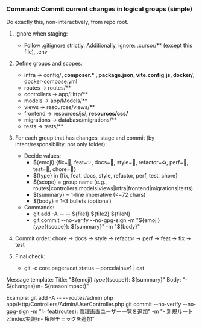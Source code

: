 ### Command: Commit current changes in logical groups (simple)

Do exactly this, non-interactively, from repo root.

1) Ignore when staging:
   - Follow .gitignore strictly. Additionally, ignore: .cursor/** (except this file), .env

2) Define groups and scopes:
   - infra → config/**, composer.* , package.json, vite.config.js, docker/**, docker-compose.yml
   - routes → routes/**
   - controllers → app/Http/**
   - models → app/Models/**
   - views → resources/views/**
   - frontend → resources/js/**, resources/css/**
   - migrations → database/migrations/**
   - tests → tests/**

3) For each group that has changes, stage and commit (by intent/responsibility, not only folder):
   - Decide values:
     - ${emoji}:{fix=🐛, feat=✨, docs=📝, style=💄, refactor=♻️, perf=🚀, test=💚, chore=🍱}
     - ${type} in {fix, feat, docs, style, refactor, perf, test, chore}
     - ${scope} = group name (e.g., routes|controllers|models|views|infra|frontend|migrations|tests)
     - ${summary} = 1-line imperative (<=72 chars)
     - ${body} = 1–3 bullets (optional)
   - Commands:
     - git add -A -- -- ${file1} ${file2} ${fileN}
     - git commit --no-verify --no-gpg-sign -m "${emoji} ${type}(${scope}): ${summary}" -m "${body}"

4) Commit order: chore → docs → style → refactor → perf → feat → fix → test

5) Final check:
   - git -c core.pager=cat status --porcelain=v1 | cat

Message template:
  Title: "${emoji} ${type}(${scope}): ${summary}"
  Body:  "- ${changes}\n- ${reasonImpact}"

Example:
  git add -A -- -- routes/admin.php app/Http/Controllers/Admin/UserController.php
  git commit --no-verify --no-gpg-sign -m "✨ feat(routes): 管理画面ユーザー一覧を追加" -m "- 新規ルートとindex実装\n- 権限チェックを追加"
